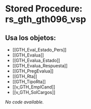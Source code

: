 # Stored Procedure: rs_gth_gth096_vsp

## Usa los objetos:
- [[GTH_Eval_Estado_Pers]]
- [[GTH_Evalua]]
- [[GTH_Evalua_Estado]]
- [[GTH_Evalua_Respuesta]]
- [[GTH_PregEvalua]]
- [[GTH_Rta]]
- [[GTH_TipoRta]]
- [[v_GTH_EmplCand]]
- [[v_GTH_SolCargos]]

*No code available.*
